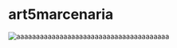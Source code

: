 # art5marcenaria #


![aaaaaaaaaaaaaaaaaaaaaaaaaaaaaaaaaaaaaaa](https://github.com/flitzso/art5marcenaria/assets/106411702/cd1a5f9b-6bf0-400a-b282-393c5555120b)
